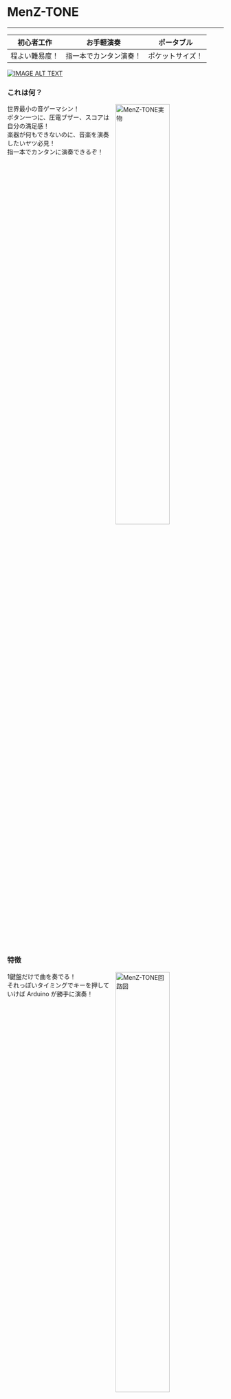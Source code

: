 # MenZ-TONE #
***

|初心者工作|お手軽演奏|ポータブル|
|:---:|:---:|:---:|
|程よい難易度！|指一本でカンタン演奏！|ポケットサイズ！|

[![IMAGE ALT TEXT](http://img.youtube.com/vi/f3aGDDzvwAQ/0.jpg)](http://www.youtube.com/watch?v=f3aGDDzvwAQ "Youtube video")

### これは何？ ###
<img src="https://raw.githubusercontent.com/The-MenZ/MenZ-TONE/master/photo/MenZ-TONE_real.jpg" width="50%" align="right" alt="MenZ-TONE実物">
世界最小の音ゲーマシン！<br>
ボタン一つに、圧電ブザー、スコアは自分の満足感！<br>
楽器が何もできないのに、音楽を演奏したいヤツ必見！<br>
指一本でカンタンに演奏できるぞ！<br>

<br clear="all">

### 特徴 ###
<img src="https://raw.githubusercontent.com/The-MenZ/MenZ-TONE/master/photo/MenZ-TONE_circuit.png" width="50%" align="right" alt="MenZ-TONE回路図">
1鍵盤だけで曲を奏でる！<br>
それっぽいタイミングでキーを押していけば Arduino が勝手に演奏！<br>

<br clear="all">

### 内容物 ###
<img src="https://raw.githubusercontent.com/The-MenZ/MenZ-TONE/master/photo/MenZ-TONE_contents.JPG" alt="MenZ-TONE内容物">
<br>

|名前|個数|備考|
|:---:|:---:|:---:|
|基板|1|MenZ-TONE専用|
|ATmega328P|1|MenZ-TONE書き込み済み|
|水晶発振子|1|16MHz|
|セラミックコンデンサ|2|22pF|
|セラミックコンデンサ|1|0.1uF|
|電解コンデンサ|1|47uF|
|抵抗|1|330Ω|
|抵抗|4|10kΩ|
|抵抗|8|7セグLEDによって抵抗値変更|
|タクトスイッチ(大)|1|演奏用|
|タクトスイッチ(小)|3|その他操作用|
|発光ダイオード|1|PIN13用|
|発光ダイオード|1|演奏スイッチ用|
|7セグメントLED|1|アノードコモン|
|圧電ブザー|1||

<br clear="all">

### 使用する工具 ###

<img src="https://raw.githubusercontent.com/The-MenZ/MenZ-TONE/master/photo/MenZ-TONE_tool.JPG" width="50%" align="right" alt="使用する工具">

（左から）

1. ハンダコテ
2. ハンダ

   はんだ付けには上2つが必須！熱が出るので、やけどに十分して工作しよう！

3. ニッパー

   はんだ付けしたあとの部品の足をこれで切り取ろう！

<br clear="all">

### 工作時の注意 ###

* 付属のマニュアルをよく読んで製作を行ってください
* 工作時は工具による怪我、やけど等に十分注意して行いましょう
* 保護者の方へ：お子様が製作を行う場合は、指導・監督や保護メガネ等の保護具等で安全を確保した上で製作をさせてください

<br clear="all">

### 他の曲は無いの？ ###
<img src="https://raw.githubusercontent.com/The-MenZ/MenZ-TONE/master/photo/MenZ-TONE_kit.jpg" width="50%" align="right" alt="MenZ-TONE回路図">
MMLデータをMenZ-TONE用のデータにコンバートするツールを作りました<br>
http://www.the-menz.com/mml2tone.html <br>
 <br>
songs.hに自動演奏データや曲データが入っています<br>
これを書き換えてArduinoに書き込みましょう<br>
 <br>
MIDI -> MML -> TONE の流れでMIDIからTONEに自動演奏&曲データを流し込めます<br>
 <br>
MIDIからMMLに変換するには 3ML EDITOR 2 が便利です<br>
http://3ml.jp/

<br clear="all">

#### MIDIからMMLに変換する ####

1. 3ML EDITOR 2でMIDIファイルを開きます

<img src="https://raw.githubusercontent.com/The-MenZ/MenZ-TONE/master/photo/MenZ-TONE_3mleditor.jpg" width="430px" align="left">
<img src="https://raw.githubusercontent.com/The-MenZ/MenZ-TONE/master/photo/MenZ-TONE_openmidi.jpg" width="430px">

2. MIDIファイルで開くトラックを選択します

   気になる人以外はこのままOKを押してください

<img src="https://raw.githubusercontent.com/The-MenZ/MenZ-TONE/a3f341c478608d9ff0e374d6dd382beaa2d9c14f/photo/MenZ-TOME_midiconfig.jpg">

3. Tempoの部分にある数字をメモっておきます

   例では100となっています

<img src="https://raw.githubusercontent.com/The-MenZ/MenZ-TONE/a3f341c478608d9ff0e374d6dd382beaa2d9c14f/photo/MenZ-TONE_tempo.jpg">

4. メロディ部分のスコアを開き、必要な部分だけ切り取ります

   例では3小節途中で切りました

<img src="https://raw.githubusercontent.com/The-MenZ/MenZ-TONE/master/photo/MenZ-TONE_score.jpg" width="430px" align="left">
<img src="https://raw.githubusercontent.com/The-MenZ/MenZ-TONE/master/photo/MenZ-TONE_trimscore.jpg" width="430px">
<br>


5. テンポを追加し、MenZ-TONEで読み込ませるためにコメントや改行を削除し1行にします

   テンポは100なので、MMLの先頭にt100を書きます
   1行にしたものをこのあとの作業に使用しますので、メモっておきます

<img src="https://raw.githubusercontent.com/The-MenZ/MenZ-TONE/master/photo/MenZ-TOME_addtempo.jpg">

<br clear="all">

#### MMLからMenZ-TONEの形式に変換する ####

1. 3ML EDITOR 2で仕込んだMMLをMML2TONEのテキストボックスに入れてconvert!ボタンを押します

   以下の3つの情報がでてきますので、これをこのあとの作業に使います。

   1. テンポ
   2. 配列形式の楽譜
   3. 配列形式の音符の長さ

<img src="https://raw.githubusercontent.com/The-MenZ/MenZ-TONE/master/photo/MenZ-TONE_mml3tone.png">

<br clear="all">

#### 曲をプログラムに追加する ####

例では、song2.hの1曲目を変更します。

1. ヘッダファイルを開きます

2. 楽譜を置き換えます（左：変更前、右：変更後）

<img src="https://raw.githubusercontent.com/The-MenZ/MenZ-TONE/master/photo/MenZ-TONE_scorecode.png" align="left">
<img src="https://raw.githubusercontent.com/The-MenZ/MenZ-TONE/master/photo/MenZ-TONE_scorecode_change.png">

3. テンポを置き換えます（左：変更前、右：変更後）

<img src="https://raw.githubusercontent.com/The-MenZ/MenZ-TONE/eb2721cc86852d9137bde1473b83cffd58a12677/photo/MenZ-TONE_tempo.png" align="left">
<img src="https://raw.githubusercontent.com/The-MenZ/MenZ-TONE/eb2721cc86852d9137bde1473b83cffd58a12677/photo/MenZ-TONE_tempo_change.png">
<br>

4. 音符の長さを置き換えます（左：変更前、右：変更後）

<img src="https://raw.githubusercontent.com/The-MenZ/MenZ-TONE/master/photo/MenZ-TONE_length.png" align="left">
<img src="https://raw.githubusercontent.com/The-MenZ/MenZ-TONE/8e4a96d7174a7a30811a7478213c7fccfa547603/photo/MenZ-TONE_length_change.png">

<br clear="all">

#### プログラムを書き込み、曲を確認する ####

---

**この作業はArduinoやMenZ-TONEの故障につながる可能性があります**
<br>
**自己の責任において作業を行ってください**

---

1. ArduinoとMenZ-TONEからAVRを外す

   ソケットとAVRの間にマイナスドライバを差し込み、少し持ち上げます。<br>
   これをAVR両端で交互に行い、徐々にAVRを持ち上げソケットから外します。<br>
   ソケットからAVRを外すときは、足を曲げないように注意しながら外してください。<br>

<img src="https://raw.githubusercontent.com/The-MenZ/MenZ-TONE/master/photo/MenZ-TONE_remove1.JPG" width="20%" align="left">
<img src="https://raw.githubusercontent.com/The-MenZ/MenZ-TONE/master/photo/MenZ-TONE_remove2.JPG" width="20%" align="left">
<img src="https://raw.githubusercontent.com/The-MenZ/MenZ-TONE/master/photo/MenZ-TONE_remove3.JPG" width="20%">

2. MenZ-TONEから外したAVRをArudinoに取り付ける

   逆差しをしないよう、ICソケットとAVRの切り欠きを確認して差し込みます。<br>
   外すときのことを考え、最後まで刺さずに軽く浮かせておくと良いでしょう。<br>

<img src="https://raw.githubusercontent.com/The-MenZ/MenZ-TONE/master/photo/MenZ-TONE_attachavr.JPG" width="30%">

3. プログラムを書き込む

   いつものようにプログラムを書き込みましょう。

<img src="https://raw.githubusercontent.com/The-MenZ/MenZ-TONE/master/photo/MenZ-TONE_writecode.JPG" width="30%">

4. 動作確認

   Arduinoに取り付けたAVRをMenZ-TONEに戻して動作を確認します。
   このときも、ICソケットの切り欠きとAVRの切り欠きの位置を十分注意して差し込みましょう。

<img src="https://raw.githubusercontent.com/The-MenZ/MenZ-TONE/master/photo/MenZ-TONE_run.JPG" width="30%">

<br clear="all">

### 参考URL ###

* [Wikipedia - Music Macro Language](https://ja.wikipedia.org/wiki/Music_Macro_Language)
   - とりあえず基礎的なことを学びましょう
* [マビノギ MML作曲ツール 3ML EDITOR 2 Webpage](http://3ml.jp/)
   - かなりお世話になっているツールですこれがないと始まりません

### どうやって連絡すれば良い？ ###

* http://www.the-menz.com/contact.html
